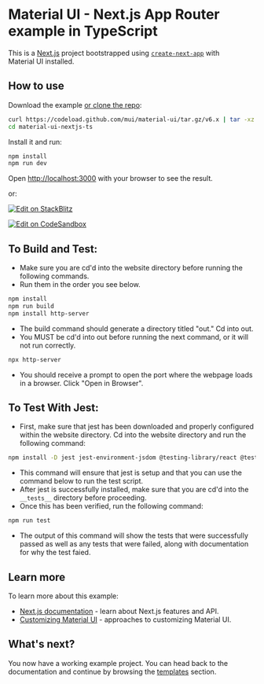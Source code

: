 # Material UI - Next.js App Router example in TypeScript

This is a [Next.js](https://nextjs.org/) project bootstrapped using [`create-next-app`](https://github.com/vercel/next.js/tree/HEAD/packages/create-next-app) with Material UI installed.

## How to use

Download the example [or clone the repo](https://github.com/mui/material-ui):

<!-- #default-branch-switch -->

```bash
curl https://codeload.github.com/mui/material-ui/tar.gz/v6.x | tar -xz --strip=2  material-ui-6.x/examples/material-ui-nextjs-ts
cd material-ui-nextjs-ts
```

Install it and run:

```bash
npm install
npm run dev
```

Open [http://localhost:3000](http://localhost:3000) with your browser to see the result.

or:

<!-- #default-branch-switch -->

[![Edit on StackBlitz](https://developer.stackblitz.com/img/open_in_stackblitz.svg)](https://stackblitz.com/github/mui/material-ui/tree/v6.x/examples/material-ui-nextjs-ts)

[![Edit on CodeSandbox](https://codesandbox.io/static/img/play-codesandbox.svg)](https://codesandbox.io/p/sandbox/github/mui/material-ui/tree/v6.x/examples/material-ui-nextjs-ts)

## To Build and Test:

* Make sure you are cd'd into the website directory before running the following commands.
* Run them in the order you see below.

```bash
npm install
npm run build
npm install http-server
```
* The build command should generate a directory titled "out." Cd into out.
* You MUST be cd'd into out before running the next command, or it will not run correctly.

```bash
npx http-server
```

* You should receive a prompt to open the port where the webpage loads in a browser. Click "Open in Browser".


## To Test With Jest:

* First, make sure that jest has been downloaded and properly configured within the website directory. Cd into the website directory and run the following command:

```bash
npm install -D jest jest-environment-jsdom @testing-library/react @testing-library/dom @testing-library/jest-dom ts-node
```

* This command will ensure that jest is setup and that you can use the command below to run the test script. 
* After jest is successfully installed, make sure that you are cd'd into the `__tests__` directory before proceeding. 
* Once this has been verified, run the following command:

```bash
npm run test
```
* The output of this command will show the tests that were successfully passed as well as any tests that were failed, along with documentation for why the test faied.

## Learn more

To learn more about this example:

- [Next.js documentation](https://nextjs.org/docs) - learn about Next.js features and API.
- [Customizing Material UI](https://mui.com/material-ui/customization/how-to-customize/) - approaches to customizing Material UI.

## What's next?

<!-- #default-branch-switch -->

You now have a working example project.
You can head back to the documentation and continue by browsing the [templates](https://mui.com/material-ui/getting-started/templates/) section.
